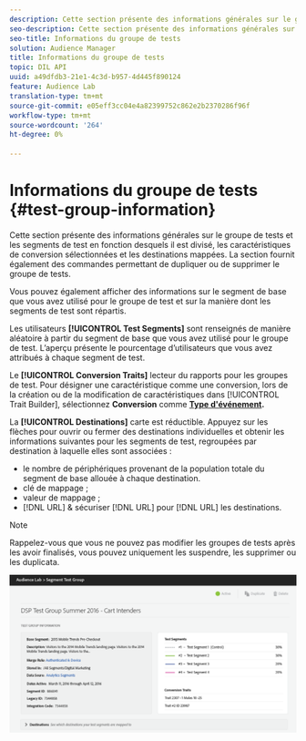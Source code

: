 ```yaml
---
description: Cette section présente des informations générales sur le groupe de tests et les segments de test en fonction desquels il est divisé, les caractéristiques de conversion sélectionnées et les destinations mappées. La section fournit également des commandes permettant de dupliquer ou de supprimer le groupe de tests.
seo-description: Cette section présente des informations générales sur le groupe de tests et les segments de test en fonction desquels il est divisé, les caractéristiques de conversion sélectionnées et les destinations mappées. La section fournit également des commandes permettant de dupliquer ou de supprimer le groupe de tests.
seo-title: Informations du groupe de tests
solution: Audience Manager
title: Informations du groupe de tests
topic: DIL API
uuid: a49dfdb3-21e1-4c3d-b957-4d445f890124
feature: Audience Lab
translation-type: tm+mt
source-git-commit: e05eff3cc04e4a82399752c862e2b2370286f96f
workflow-type: tm+mt
source-wordcount: '264'
ht-degree: 0%

---
```



# Informations du groupe de tests {#test-group-information}

Cette section présente des informations générales sur le groupe de tests et les segments de test en fonction desquels il est divisé, les caractéristiques de conversion sélectionnées et les destinations mappées. La section fournit également des commandes permettant de dupliquer ou de supprimer le groupe de tests.

Vous pouvez également afficher des informations sur le segment de base que vous avez utilisé pour le groupe de test et sur la manière dont les segments de test sont répartis.

Les utilisateurs **[!UICONTROL Test Segments]** sont renseignés de manière aléatoire à partir du segment de base que vous avez utilisé pour le groupe de test. L’aperçu présente le pourcentage d’utilisateurs que vous avez attribués à chaque segment de test.

Le **[!UICONTROL Conversion Traits]** lecteur du rapports pour les groupes de test. Pour désigner une caractéristique comme une conversion, lors de la création ou de la modification de caractéristiques dans [!UICONTROL Trait Builder], sélectionnez **Conversion** comme **[Type d&#39;événement](../../features/traits/create-onboarded-rule-based-traits.md).**

La **[!UICONTROL Destinations]** carte est réductible. Appuyez sur les flèches pour ouvrir ou fermer des destinations individuelles et obtenir les informations suivantes pour les segments de test, regroupées par destination à laquelle elles sont associées :

* le nombre de périphériques provenant de la population totale du segment de base allouée à chaque destination.
* clé de mappage ;
* valeur de mappage ;
* [!DNL URL] &amp; sécuriser [!DNL URL] pour [!DNL URL] les destinations.

>[!NOTE]
>
>Rappelez-vous que vous ne pouvez pas modifier les groupes de tests après les avoir finalisés, vous pouvez uniquement les suspendre, les supprimer ou les duplicata.

![](assets/test-groups-information.PNG)